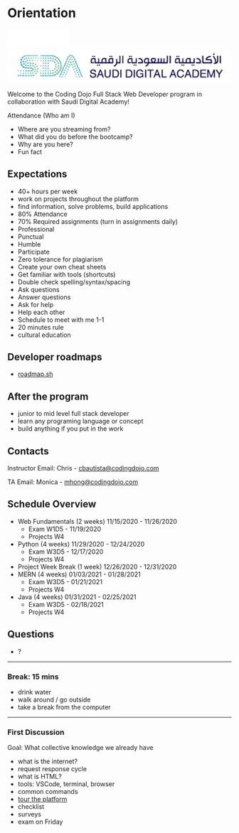# Orientation

![Coding Dojo](./coding_dojo_logo_white_new.png)
![Saudi Digital Academy](./sda.png)

Welcome to the Coding Dojo Full Stack Web Developer program in collaboration with Saudi Digital Academy!

Attendance (Who am I)

- Where are you streaming from?
- What did you do before the bootcamp?
- Why are you here?
- Fun fact

## Expectations

- 40+ hours per week
- work on projects throughout the platform
- find information, solve problems, build applications
- 80% Attendance
- 70% Required assignments (turn in assignments daily)
- Professional
- Punctual
- Humble
- Participate
- Zero tolerance for plagiarism
- Create your own cheat sheets
- Get familiar with tools (shortcuts)
- Double check spelling/syntax/spacing
- Ask questions
- Answer questions
- Ask for help
- Help each other
- Schedule to meet with me 1-1
- 20 minutes rule
- cultural education

## Developer roadmaps

- [roadmap.sh](https://roadmap.sh)

## After the program

- junior to mid level full stack developer
- learn any programing language or concept
- build anything if you put in the work

## Contacts

Instructor Email: Chris - cbautista@codingdojo.com

TA Email: Monica - mhong@codingdojo.com

## Schedule Overview

- Web Fundamentals (2 weeks) 11/15/2020 - 11/26/2020
  - Exam W1D5 - 11/19/2020
  - Projects W4
- Python (4 weeks) 11/29/2020 - 12/24/2020
  - Exam W3D5 - 12/17/2020
  - Projects W4
- Project Week Break (1 week) 12/26/2020 - 12/31/2020
- MERN (4 weeks) 01/03/2021 - 01/28/2021
  - Exam W3D5 - 01/21/2021
  - Projects W4
- Java (4 weeks) 01/31/2021 - 02/25/2021
  - Exam W3D5 - 02/18/2021
  - Projects W4

## Questions

- ?

---

### Break: 15 mins

- drink water
- walk around / go outside
- take a break from the computer

---

### First Discussion

Goal: What collective knowledge we already have

- what is the internet?
- request response cycle
- what is HTML?
- tools: VSCode, terminal, browser
- common commands
- [tour the platform](https://learn.codingdojo.com/dashboard#tracks_container)
- checklist
- surveys
- exam on Friday
